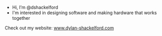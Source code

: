 - Hi, I’m @dshackelford
- I'm interested in designing software and making hardware that works together

Check out my website: www.dylan-shackelford.com

